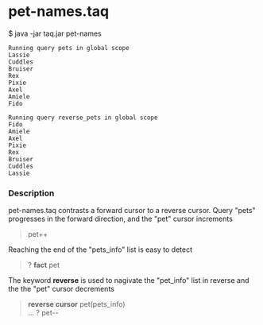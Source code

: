 # pet-names.taq

$ java -jar taq.jar pet-names

    Running query pets in global scope 
    Lassie
    Cuddles
    Bruiser
    Rex
    Pixie
    Axel
    Amiele
    Fido

    Running query reverse_pets in global scope 
    Fido
    Amiele
    Axel
    Pixie
    Rex
    Bruiser
    Cuddles
    Lassie

### Description

pet-names.taq contrasts a forward cursor to a reverse cursor. Query 
"pets" progresses in the forward direction, and the "pet" cursor increments

> pet++

Reaching the end of the "pets_info" list is easy to detect

> ? **fact** pet

The keyword **reverse** is used to nagivate the "pet_info" list in reverse and the
the "pet" cursor decrements

> **reverse cursor** pet(pets_info) \
> ...
> ? pet--

